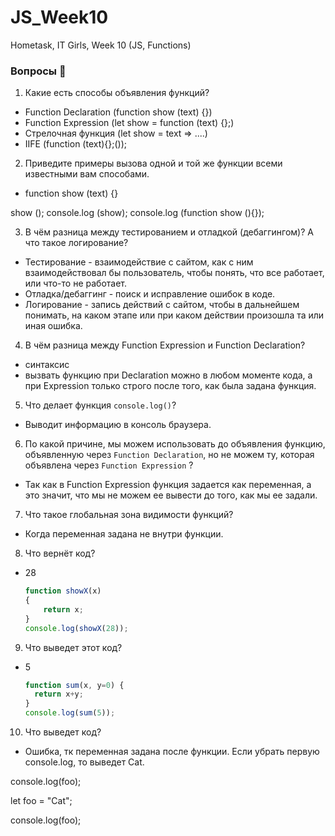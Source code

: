 # JS_Week10
Hometask, IT Girls, Week 10 (JS, Functions)

### Вопросы 💎

1. Какие есть способы объявления функций?
- Function Declaration (function show (text) {})
- Function Expression (let show = function (text) {};)
- Стрелочная функция (let show = text => ....)
- IIFE (function (text){};());

2. Приведите примеры вызова одной и той же функции всеми известными вам способами.
- function show (text) {}

show ();
console.log (show);
console.log (function show (){});

3. В чём разница между тестированием и отладкой (дебаггингом)? А что такое логирование?
- Тестирование - взаимодействие с сайтом, как с ним взаимодействовал бы пользователь, чтобы понять, что все работает, или что-то не работает. 
- Отладка/дебаггинг - поиск и исправление ошибок в коде. 
- Логирование - запись действий с сайтом, чтобы в дальнейшем понимать, на каком этапе или при каком действии произошла та или иная ошибка. 

4. В чём разница между Function Expression и Function Declaration? 
- синтаксис
- вызвать функцию при Declaration можно в любом моменте кода, а при Expression только строго после того, как была задана функция.

5. Что делает функция `console.log()`?
- Выводит информацию в консоль браузера. 

6. По какой причине, мы можем использовать до объявления функцию, объявленную через `Function Declaration`, но не можем ту, которая объявлена через `Function Expression` ?
- Так как в Function Expression функция задается как переменная, а это значит, что мы не можем ее вывести до того, как мы ее задали. 

7. Что такое глобальная зона видимости функций?
- Когда переменная задана не внутри функции.

8. Что вернёт код? 
- 28
    
    ```jsx
    function showX(x)
    { 
    	return x;
    }
    console.log(showX(28));
    ```
    
9. Что выведет этот код? 
- 5
    
    ```jsx
    function sum(x, y=0) {
      return x+y;
    } 
    console.log(sum(5));
    ```
    
10. Что выведет код? 
- Ошибка, тк переменная задана после функции. Если убрать первую console.log, то выведет Cat.

console.log(foo); 

let foo = "Cat";

console.log(foo);
